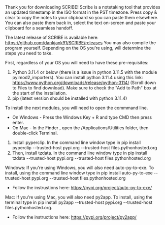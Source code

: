 Thank you for downloading SCRIBE! Scribe is a notetaking tool that provides an updated timestamp in the ISO format in the PST timezone. Press copy & clear to copy the notes to your clipboard so you can paste them elsewhere. You can also paste them back in, select the text on-screen and paste your clipboard for a seamless handoff.

The latest release of SCRIBE is available here: https://github.com/dankjank91/SCRIBE/releases
You may also compile the program yourself. Depending on the OS you're using, will determine the steps you need to take.

First, regardless of your OS you will need to have these pre-requisites: 
1. Python 3.11.4 or below (there is a issue in python 3.11.5 with the module pyimod2_importers). You can install python 3.11.4 using this link: https://www.python.org/downloads/release/python-3114/ (Scroll down to Files to find download). Make sure to check the "Add to Path" box at the start of the installation.
2. pip (latest version should be installed with python 3.11.4)

To install the next modules, you will need to open the commmand line. 
* On Windows - Press the Windows Key + R and type CMD then press enter.
* On Mac - In the Finder , open the /Applications/Utilities folder, then double-click Terminal.

1. Install pyperclip. In the command line window type in pip install pyperclip --trusted-host pypi.org --trusted-host files.pythonhosted.org
2. Then, install tzdata. In the command line window type in pip install tzdata --trusted-host pypi.org --trusted-host files.pythonhosted.org

Windows: 
If you're using Windows, you will also need auto-py-to-exe. To install, using the command line window type in pip install auto-py-to-exe --trusted-host pypi.org --trusted-host files.pythonhosted.org
* Follow the instrustions here: https://pypi.org/project/auto-py-to-exe/

Mac: 
If you're using Mac, you will also need py2app. To install, using the terminal type in pip install py2app --trusted-host pypi.org --trusted-host files.pythonhosted.org.
* Follow the instructions here: https://pypi.org/project/py2app/

